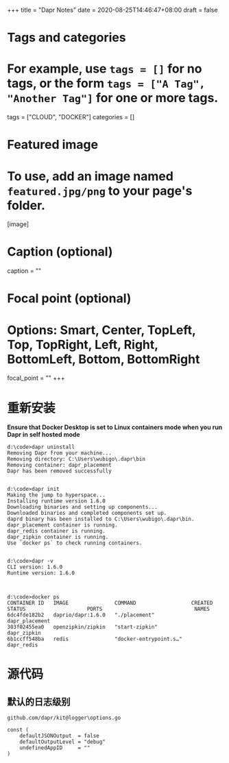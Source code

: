 +++
title = "Dapr Notes"
date = 2020-08-25T14:46:47+08:00
draft = false

# Tags and categories
# For example, use `tags = []` for no tags, or the form `tags = ["A Tag", "Another Tag"]` for one or more tags.
tags = ["CLOUD", "DOCKER"]
categories = []

# Featured image
# To use, add an image named `featured.jpg/png` to your page's folder. 
[image]
  # Caption (optional)
  caption = ""

  # Focal point (optional)
  # Options: Smart, Center, TopLeft, Top, TopRight, Left, Right, BottomLeft, Bottom, BottomRight
  focal_point = ""
+++


# 重新安装


**Ensure that Docker Desktop is set to Linux containers mode when you run Dapr in self hosted mode**


```
d:\code>dapr uninstall
Removing Dapr from your machine...
Removing directory: C:\Users\wubigo\.dapr\bin
Removing container: dapr_placement
Dapr has been removed successfully


d:\code>dapr init
Making the jump to hyperspace...
Installing runtime version 1.6.0
Downloading binaries and setting up components...
Downloaded binaries and completed components set up.
daprd binary has been installed to C:\Users\wubigo\.dapr\bin.
dapr_placement container is running.
dapr_redis container is running.
dapr_zipkin container is running.
Use `docker ps` to check running containers.


d:\code>dapr -v
CLI version: 1.6.0
Runtime version: 1.6.0



d:\code>docker ps
CONTAINER ID   IMAGE               COMMAND                  CREATED          STATUS                    PORTS                              NAMES
6dc4fde182b2   daprio/dapr:1.6.0   "./placement"             dapr_placement
303f02455ea0   openzipkin/zipkin   "start-zipkin"            dapr_zipkin
6b1ccff548ba   redis               "docker-entrypoint.s…"    dapr_redis
```

# 源代码

## 默认的日志级别

`github.com/dapr/kit@logger\options.go`

```
const (
	defaultJSONOutput  = false
	defaultOutputLevel = "debug"
	undefinedAppID     = ""
)
```








